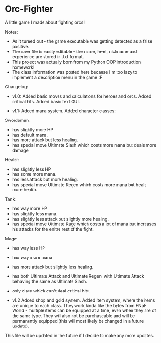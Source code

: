 # Orc-Fighter
A little game I made about fighting orcs!

Notes:
- As it turned out - the game executable was getting detected as a false positive.
- The save file is easily editable - the name, level, nickname and experience are stored in .txt format.
- This project was actually born from my Python OOP introduction homework!
- The class information was posted here because I'm too lazy to implement a description menu in the game :P

Changelog:

- v1.0:
Added basic moves and calculations for heroes and orcs.
Added critical hits.
Added basic text GUI.

- v1.1:
Added mana system.
Added character classes:

Swordsman:
- has slightly more HP
- has default mana.
- has more attack but less healing.
- has special move Ultimate Slash which costs more mana but deals more damage.

Healer:
- has slightly less HP
- has some more mana.
- has less attack but more healing.
- has special move Ultimate Regen which costs more mana but heals more health.

Tank:
- has way more HP
- has slightly less mana.
- has slightly less attack but slightly more healing.
- has special move Ultimate Rage which costs a lot of mana but increases his attacks for the enitre rest of the fight.

Mage:
- has way less HP
- has way more mana
- has more attack but slightly less healing.
- has both Ultimate Attack and Ultimate Regen, with Ultimate Attack behaving the same as Ultimate Slash.
- only class which can't deal critical hits.

- v1.2
Added shop and gold system.
Added item system, where the items are unique to each class. They work kinda like the bytes from FNaF World - multiple items can be equipped at a time, even when they are of the same type. They will also not be purchaseable and will be permanently equipped (this will most likely be changed in a future update).


This file will be updated in the future if I decide to make any more updates.
